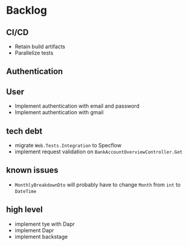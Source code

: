 # Backlog
## CI/CD
- Retain build artifacts
- Parallelize tests

## Authentication

## User
- Implement authentication with email and password
- Implement authentication with gmail

## tech debt

- migrate `Web.Tests.Integration` to Specflow
- implement request validation on `BankAccountOverviewController.Get`

## known issues

- `MonthlyBreakdownDto` will probably have to change `Month` from `int` to `DateTime`

## high level

- implement tye with Dapr
- implement Dapr
- implement backstage
